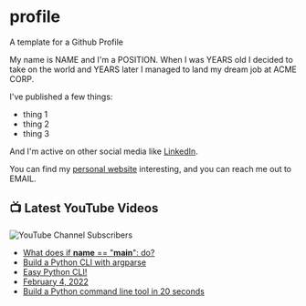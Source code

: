 # profile
A template for a Github Profile

My name is NAME and I'm a POSITION. When I was YEARS old I decided to take on the world and YEARS later I managed to land my dream job at ACME CORP.

I've published a few things:

* thing 1
* thing 2
* thing 3

And I'm active on other social media like [LinkedIn](https://www.linkedin.com/in/NICKNAME).

You can find my [personal website](https://example.com) interesting, and you can reach me out to EMAIL.


## 📺 Latest YouTube Videos

![YouTube Channel Subscribers](https://img.shields.io/youtube/channel/subscribers/UCt56bfntHoZFI60G5NIiTww?label=YouTube%20Subscribers&style=social)

<!-- YOUTUBE-VIDEOS-LIST:START -->
- [What does if __name__ == "__main__": do?](https://www.youtube.com/watch?v=RVqmZ7Xwgy8)
- [Build a Python CLI with argparse](https://www.youtube.com/watch?v=g2JGmA4vmoU)
- [Easy Python CLI!](https://www.youtube.com/watch?v=DrmdOb-EEMw)
- [February 4, 2022](https://www.youtube.com/watch?v=q0zGYmPSUzw)
- [Build a Python command line tool in 20 seconds](https://www.youtube.com/watch?v=xYLhBCx6RSk)
<!-- YOUTUBE-VIDEOS-LIST:END -->
